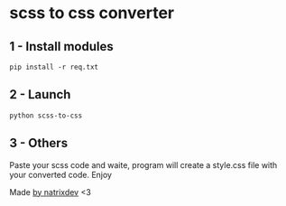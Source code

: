 # scss to css converter

## 1 - Install modules
```
pip install -r req.txt
```

## 2 - Launch 
```
python scss-to-css
```

## 3 - Others 
Paste your scss code and waite, program will create a style.css file with your 
converted code. Enjoy

Made [by natrixdev](https://github.com/natrixdev) <3

